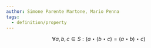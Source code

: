 ```yaml
---
author: Simone Parente Martone, Mario Penna
tags:
  - definition/property
---
```

$$\forall a, b, c \in S : (a \star (b \star c)  = (a \star b) \star c)$$